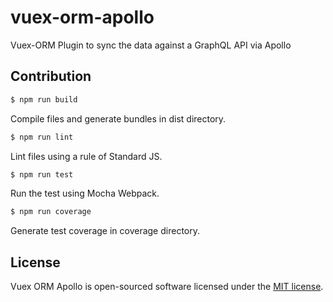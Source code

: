 # vuex-orm-apollo

Vuex-ORM Plugin to sync the data against a GraphQL API via Apollo

## Contribution

```bash
$ npm run build
```

Compile files and generate bundles in dist directory.

```bash
$ npm run lint
```

Lint files using a rule of Standard JS.

```bash
$ npm run test
```

Run the test using Mocha Webpack.

```bash
$ npm run coverage
```

Generate test coverage in coverage directory.


## License

Vuex ORM Apollo is open-sourced software licensed under the [MIT license](https://github.com/phortx/vuex-orm-apollo/blob/master/LICENSE.md).
